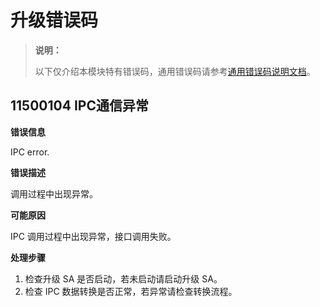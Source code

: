 # 升级错误码
<!--Kit: Basic Services Kit-->
<!--Subsystem: Update-->
<!--Owner: @RainyDay_005; @huangsiping3-->
<!--Designer: @zhangzhengxue; @jackd320-->
<!--Tester: @mamba-ting-->
<!--Adviser: @zhang_yixin13-->

> **说明：**
>
> 以下仅介绍本模块特有错误码，通用错误码请参考[通用错误码说明文档](../errorcode-universal.md)。

## 11500104 IPC通信异常

**错误信息**

IPC error.

**错误描述**

调用过程中出现异常。

**可能原因**

IPC 调用过程中出现异常，接口调用失败。

**处理步骤**

1. 检查升级 SA 是否启动，若未启动请启动升级 SA。
2. 检查 IPC 数据转换是否正常，若异常请检查转换流程。